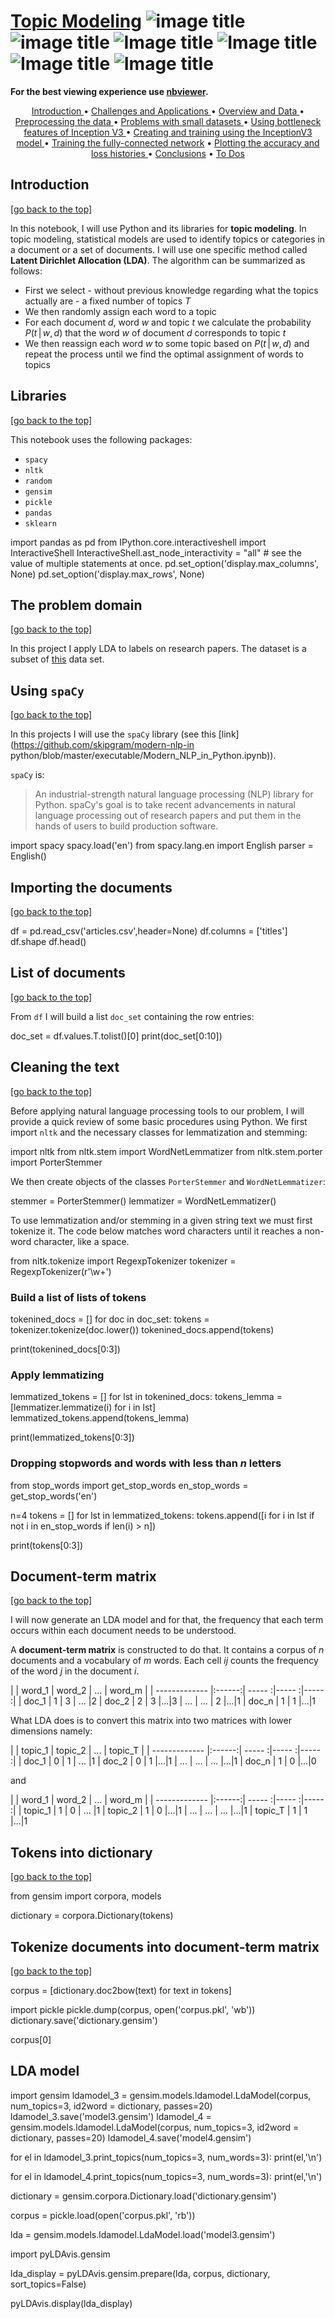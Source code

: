 # [Topic Modeling](http://nbviewer.jupyter.org/github/marcotav/unsupervised-learning/blob/master/topic-modeling/notebooks/topic-modeling-lda.ipynb) ![image title](https://img.shields.io/badge/python-v3.6-green.svg) ![image title](https://img.shields.io/badge/ntlk-v3.2.5-yellow.svg) ![Image title](https://img.shields.io/badge/sklearn-0.19.1-orange.svg) ![Image title](https://img.shields.io/badge/pandas-0.22.0-red.svg) ![Image title](https://img.shields.io/badge/matplotlib-v2.1.2-orange.svg) ![Image title](https://img.shields.io/badge/gensim-0.3.4-blue.svg)

**For the best viewing experience use [nbviewer]().**


<p align="center">
  <a href="#intro"> Introduction </a> •
  <a href="#chal"> Challenges and Applications </a> •
  <a href="#over"> Overview and Data </a> •
  <a href="#orgdata"> Preprocessing the data </a> •
  <a href="#Small datasets"> Problems with small datasets </a> •
  <a href="#bn"> Using bottleneck features of Inception V3 </a> •
  <a href="#InceptionV3"> Creating and training using the InceptionV3 model </a> •
  <a href="#trainfully"> Training the fully-connected network</a> •
  <a href="#plots"> Plotting the accuracy and loss histories </a> •
  <a href="#Conclusions">Conclusions</a> •
  <a href="#td">To Dos</a> 
</p>

<a id = 'intro'></a>
## Introduction

[[go back to the top]](#Table-of-contents)

In this notebook, I will use Python and its libraries for **topic modeling**. In topic modeling, statistical models are used to identify topics or categories in a document or a set of documents. I will use one specific method called **Latent Dirichlet Allocation (LDA)**. The algorithm can be summarized as follows:
- First we select - without previous knowledge regarding what the topics actually are - a fixed number of topics $T$ 
- We then randomly assign each word to a topic
- For each document $d$, word $w$ and topic $t$ we calculate the probability $P(t\,|\,w,d)$ that the word $w$ of document $d$ corresponds to topic $t$
- We then reassign each word $w$ to some topic based on $P(t\,|\,w,d)$ and repeat the process until we find the optimal assignment of words to topics

## Libraries  

[[go back to the top]](#Table-of-contents)

This notebook uses the following packages:

- `spacy`
- `nltk`
- `random`
- `gensim`
- `pickle`
- `pandas`
- `sklearn`

import pandas as pd
from IPython.core.interactiveshell import InteractiveShell
InteractiveShell.ast_node_interactivity = "all" # see the value of multiple statements at once.
pd.set_option('display.max_columns', None)
pd.set_option('display.max_rows', None)

## The problem domain

[[go back to the top]](#Table-of-contents)

In this project I apply LDA to labels on research papers. The dataset is a subset of [this](https://github.com/susanli2016/Machine-Learning-with-Python/blob/master/dataset.csv) data set.

## Using `spaCy`

[[go back to the top]](#Table-of-contents)

In this projects I will use the `spaCy` library (see this [link](https://github.com/skipgram/modern-nlp-in python/blob/master/executable/Modern_NLP_in_Python.ipynb)). 

`spaCy` is:

> An industrial-strength natural language processing (NLP) library for Python. spaCy's goal is to take recent advancements in natural language processing out of research papers and put them in the hands of users to build production software.

import spacy
spacy.load('en')
from spacy.lang.en import English
parser = English()

## Importing the documents

[[go back to the top]](#Table-of-contents)

df = pd.read_csv('articles.csv',header=None)
df.columns = ['titles']
df.shape
df.head()

## List of documents

[[go back to the top]](#Table-of-contents)

From `df` I will build a list `doc_set` containing the row entries:

doc_set = df.values.T.tolist()[0]
print(doc_set[0:10])

## Cleaning the text

[[go back to the top]](#Table-of-contents)

Before applying natural language processing tools to our problem, I will provide a quick review of some basic procedures using Python. We first import `nltk` and the necessary classes for lemmatization and stemming:

import nltk
from nltk.stem import WordNetLemmatizer
from nltk.stem.porter import PorterStemmer

We then create objects of the classes `PorterStemmer` and `WordNetLemmatizer`:

stemmer = PorterStemmer()
lemmatizer = WordNetLemmatizer()

To use lemmatization and/or stemming in a given string text we must first tokenize it. The code below matches word characters until it reaches a non-word character, like a space. 

from nltk.tokenize import RegexpTokenizer
tokenizer = RegexpTokenizer(r'\w+')

### Build a list of lists of tokens 

tokenined_docs = []
for doc in doc_set:
    tokens = tokenizer.tokenize(doc.lower())
    tokenined_docs.append(tokens)
    
print(tokenined_docs[0:3])

### Apply lemmatizing

lemmatized_tokens = []
for lst in tokenined_docs:
    tokens_lemma = [lemmatizer.lemmatize(i) for i in lst]
    lemmatized_tokens.append(tokens_lemma)
    
print(lemmatized_tokens[0:3])

### Dropping stopwords and words with less than $n$ letters

from stop_words import get_stop_words
en_stop_words = get_stop_words('en')

n=4
tokens = []
for lst in lemmatized_tokens:
    tokens.append([i for i in lst if not i in en_stop_words if len(i) > n])

print(tokens[0:3])

## Document-term matrix

[[go back to the top]](#Table-of-contents)

I will now generate an LDA model and for that, the frequency that each term occurs within each document needs to be understood.

A **document-term matrix** is constructed to do that. It contains a corpus of $n$ documents and a vocabulary of $m$ words. Each cell $ij$ counts the frequency of the word $j$ in the document $i$.

|               | word_1 | word_2 | ... | word_m |
| ------------- |:------:| ----- :|----- :|----- :|
| doc_1         | 1      | 3   | ... |2
| doc_2         | 2      |   3   |...|3
| ...           | ...    |    2   |...|1
| doc_n         | 1      |    1   |...|1

What LDA does is to convert this matrix into two matrices with lower dimensions namely:

|               | topic_1 | topic_2 | ... | topic_T |
| ------------- |:------:| ----- :|----- :|----- :|
| doc_1         | 0      | 1   | ... |1
| doc_2         | 0      |   1   |...|1
| ...           | ...    |    ...   |...|1
| doc_n         | 1      |    0   |...|0

and

|               | word_1 | word_2 | ... | word_m |
| ------------- |:------:| ----- :|----- :|----- :|
| topic_1         | 1      | 0   | ... |1
| topic_2         | 1      |   0   |...|1
| ...           | ...    |    ...   |...|1
| topic_T         | 1      |    1   |...|1




## Tokens into dictionary

[[go back to the top]](#Table-of-contents)

from gensim import corpora, models

dictionary = corpora.Dictionary(tokens)

## Tokenize documents into document-term matrix

[[go back to the top]](#Table-of-contents)

corpus = [dictionary.doc2bow(text) for text in tokens]

import pickle
pickle.dump(corpus, open('corpus.pkl', 'wb'))
dictionary.save('dictionary.gensim')

corpus[0]

## LDA model

import gensim
ldamodel_3 = gensim.models.ldamodel.LdaModel(corpus, num_topics=3, id2word = dictionary, passes=20)
ldamodel_3.save('model3.gensim')
ldamodel_4 = gensim.models.ldamodel.LdaModel(corpus, num_topics=3, id2word = dictionary, passes=20)
ldamodel_4.save('model4.gensim')

for el in ldamodel_3.print_topics(num_topics=3, num_words=3):
    print(el,'\n')

for el in ldamodel_4.print_topics(num_topics=3, num_words=3):
    print(el,'\n')

dictionary = gensim.corpora.Dictionary.load('dictionary.gensim')

corpus = pickle.load(open('corpus.pkl', 'rb'))

lda = gensim.models.ldamodel.LdaModel.load('model3.gensim')

import pyLDAvis.gensim

lda_display = pyLDAvis.gensim.prepare(lda, corpus, dictionary, sort_topics=False)

pyLDAvis.display(lda_display)
